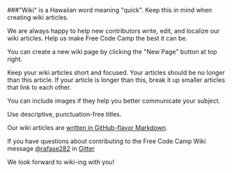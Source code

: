 ###"Wiki" is a Hawaiian word meaning "quick". Keep this in mind when creating wiki articles.

We are always happy to help new contributors write, edit, and localize our wiki articles. Help us make Free Code Camp the best it can be. 

You can create a new wiki page by clicking the "New Page" button at top right.

Keep your wiki articles short and focused. Your articles should be no longer than this article.  If your article is longer than this, break it up smaller articles that link to each other.

You can include images if they help you better communicate your subject. 

Use descriptive, punctuation-free titles.

Our wiki articles are [written in GitHub-flavor Markdown](https://github.com/adam-p/markdown-here/wiki/Markdown-Cheatsheet).

If you have questions about contributing to the Free Code Camp Wiki message [@rafase282](https://gitter.im/rafase282) in [Gitter](https://github.com/FreeCodeCamp/freecodecamp/wiki/Gitter)

We look forward to wiki-ing with you!